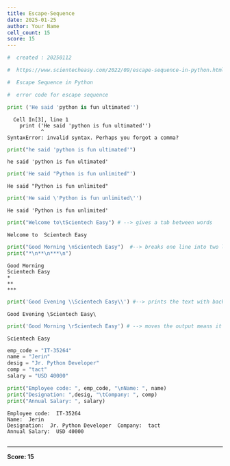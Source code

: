 ```yaml
---
title: Escape-Sequence
date: 2025-01-25
author: Your Name
cell_count: 15
score: 15
---
```


```python
#  created : 20250112
```


```python
#  https://www.scientecheasy.com/2022/09/escape-sequence-in-python.html/
```


```python
#  Escape Sequence in Python

```


```python
#  error code for escape sequence 

```


```python
print ('He said 'python is fun ultimated'')
```


      Cell In[3], line 1
        print ('He said 'python is fun ultimated'')
               ^
    SyntaxError: invalid syntax. Perhaps you forgot a comma?




```python
print("he said 'python is fun ultimated'")
```

    he said 'python is fun ultimated'



```python
print('He said "Python is fun unlimited"')
```

    He said "Python is fun unlimited"



```python
print('He said \'Python is fun unlimited\'')
```

    He said 'Python is fun unlimited'



```python
print("Welcome to\tScientech Easy") # --> gives a tab between words

```

    Welcome to	Scientech Easy



```python
print("Good Morning \nScientech Easy")  #--> breaks one line into two lines 
print("*\n**\n***\n")
```

    Good Morning 
    Scientech Easy
    *
    **
    ***
    



```python
print('Good Evening \\Scientech Easy\\') #--> prints the text with backslash
```

    Good Evening \Scientech Easy\



```python
print('Good Morning \rScientech Easy') # --> moves the output means it will not print the string before \r
```

    Scientech Easy



```python
emp_code = "IT-35264"
name = "Jerin"
desig = "Jr. Python Developer"
comp = "tact"
salary = "USD 40000"
```


```python
print("Employee code: ", emp_code, "\nName: ", name)
print("Designation: ",desig, "\tCompany: ", comp)
print("Annual Salary: ", salary)
```

    Employee code:  IT-35264 
    Name:  Jerin
    Designation:  Jr. Python Developer 	Company:  tact
    Annual Salary:  USD 40000



```python

```


---
**Score: 15**